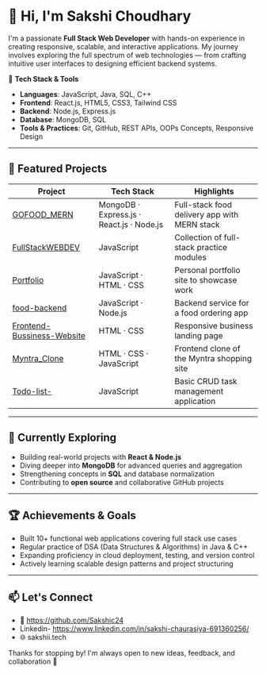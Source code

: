 # 👋 Hi, I'm Sakshi Choudhary

I'm a passionate **Full Stack Web Developer** with hands-on experience in creating responsive, scalable, and interactive applications. My journey involves exploring the full spectrum of web technologies — from crafting intuitive user interfaces to designing efficient backend systems.

🔧 **Tech Stack & Tools**
- **Languages**: JavaScript, Java, SQL, C++
- **Frontend**: React.js, HTML5, CSS3, Tailwind CSS
- **Backend**: Node.js, Express.js
- **Database**: MongoDB, SQL
- **Tools & Practices**: Git, GitHub, REST APIs, OOPs Concepts, Responsive Design

---

## 🚀 Featured Projects

| Project                          | Tech Stack                                  | Highlights                                                                 |
|----------------------------------|---------------------------------------------|----------------------------------------------------------------------------|
| [GOFOOD_MERN](https://github.com/Sakshic24/GOFOOD_MERN)                  | MongoDB · Express.js · React.js · Node.js | Full-stack food delivery app with MERN stack                              |
| [FullStackWEBDEV](https://github.com/Sakshic24/FullStackWEBDEV)          | JavaScript                                 | Collection of full-stack practice modules                                 |
| [Portfolio](https://github.com/Sakshic24/Portfolio)                      | JavaScript · HTML · CSS                    | Personal portfolio site to showcase work                                  |
| [food-backend](https://github.com/Sakshic24/food-backend)                | JavaScript · Node.js                       | Backend service for a food ordering app                                   |
| [Frontend-Bussiness-Website](https://github.com/Sakshic24/Frontend-Bussiness-Website) | HTML · CSS                                 | Responsive business landing page                                           |
| [Myntra_Clone](https://github.com/Sakshic24/Myntra_Clone)                | HTML · CSS · JavaScript                    | Frontend clone of the Myntra shopping site                                |
| [Todo-list-](https://github.com/Sakshic24/Todo-list-)                    | JavaScript                                 | Basic CRUD task management application                                    |

---

## 🌱 Currently Exploring
- Building real-world projects with **React & Node.js**
- Diving deeper into **MongoDB** for advanced queries and aggregation
- Strengthening concepts in **SQL** and database normalization
- Contributing to **open source** and collaborative GitHub projects

---

## 🏆 Achievements & Goals
- Built 10+ functional web applications covering full stack use cases
- Regular practice of DSA (Data Structures & Algorithms) in Java & C++
- Expanding proficiency in cloud deployment, testing, and version control
- Actively learning scalable design patterns and project structuring

---

## 📫 Let's Connect
- 📄 https://github.com/Sakshic24
-  Linkedin- https://www.linkedin.com/in/sakshi-chaurasiya-691360256/
- 🌐 sakshii.tech

Thanks for stopping by! I'm always open to new ideas, feedback, and collaboration 🚀
